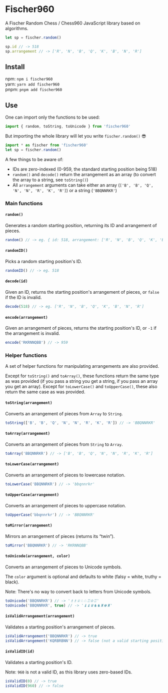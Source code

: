 # Fischer960

A Fischer Random Chess / Chess960 JavaScript library based on algorithms.

```js
let sp = fischer.random()

sp.id // -> 518
sp.arrangement // -> ['R', 'N', 'B', 'Q', 'K', 'B', 'N', 'R']
```

## Install

npm: `npm i fischer960`  
yarn: `yarn add fischer960`  
pnpm: `pnpm add fischer960`


## Use

One can import only the functions to be used:

```js
import { random, toString, toUnicode } from 'fischer960'
```

But importing the whole library will let you write `fischer.random()` 😎

```js
import * as fischer from 'fischer960'
let sp = fischer.random()
```

A few things to be aware of:

- IDs are zero-indexed (0-959, the standard starting position being 518)
- `random()` and `decode()` return the arrangement as an array (to convert the array to a string, see `toString()`)
- All `arrangement` arguments can take either an array (`['B', 'B', 'Q', 'N', 'N', 'R', 'K', 'R']`) or a string (`'BBQNNRKR'`)


### Main functions

#### `random()`

Generates a random starting position, returning its ID and arrangement of pieces.

```js
random() // -> eg. { id: 518, arrangement: ['R', 'N', 'B', 'Q', 'K', 'B', 'N', 'R'] }
```

#### `randomID()`

Picks a random starting position's ID.

```js
randomID() // -> eg. 518
```

#### `decode(id)`

Given an ID, returns the starting position's arrangement of pieces, or `false` if the ID is invalid.

```js
decode(518) // -> eg. ['R', 'N', 'B', 'Q', 'K', 'B', 'N', 'R']
```

#### `encode(arrangement)`

Given an arrangement of pieces, returns the starting position's ID, or `-1` if the arrangement is invalid.

```js
encode('RKRNNQBB') // -> 959
```


### Helper functions

A set of helper functions for manipulating arrangements are also provided.

Except for `toString()` and `toArray()`, these functions return the same type as was provided (if you pass a string you get a string, if you pass an array you get an array). Except for `toLowerCase()` and `toUpperCase()`, these also return the same case as was provided.

#### `toString(arrangement)`

Converts an arrangement of pieces from `Array` to `String`.

```js
toString(['B', 'B', 'Q', 'N', 'N', 'R', 'K', 'R']) // -> 'BBQNNRKR'
```

#### `toArray(arrangement)`

Converts an arrangement of pieces from `String` to `Array`.

```js
toArray('BBQNNRKR') // -> ['B', 'B', 'Q', 'N', 'N', 'R', 'K', 'R']
```

#### `toLowerCase(arrangement)`

Converts an arrangement of pieces to lowercase notation.

```js
toLowerCase('BBQNNRKR') // -> 'bbqnnrkr'
```

#### `toUpperCase(arrangement)`

Converts an arrangement of pieces to uppercase notation.

```js
toUpperCase('bbqnnrkr') // -> 'BBQNNRKR'
```

#### `toMirror(arrangement)`

Mirrors an arrangement of pieces (returns its “twin”).

```js
toMirror('BBQNNRKR') // -> 'RKRNNQBB'
```

#### `toUnicode(arrangement, color)`

Converts an arrangement of pieces to Unicode symbols.

The `color` argument is optional and defaults to white (falsy = white, truthy = black).

Note: There's no way to convert back to letters from Unicode symbols.

```js
toUnicode('BBQNNRKR') // -> '♗♗♕♘♘♖♔♖'
toUnicode('BBQNNRKR', true) // -> '♝♝♛♞♞♜♚♜'
```

#### `isValidArrangement(arrangement)`

Validates a starting position's arrangement of pieces.

```js
isValidArrangement('BBQNNRKR') // -> true
isValidArrangement('KQRBRBNN') // -> false (not a valid starting position)
```

#### `isValidID(id)`

Validates a starting position's ID.

Note: `960` is not a valid ID, as this library uses zero-based IDs.

```js
isValidID(0) // -> true
isValidID(960) // -> false
```
